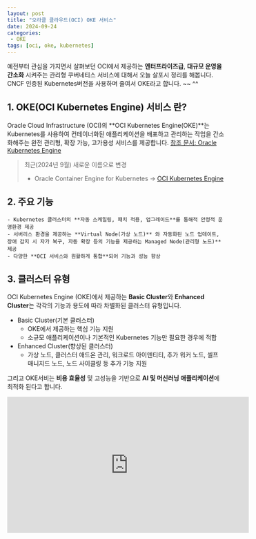 ```yaml
---
layout: post
title: "오라클 클라우드(OCI) OKE 서비스"
date: 2024-09-24
categories:
 - OKE
tags: [oci, oke, kubernetes]
---
```

예전부터 관심을 가지면서 살펴보던 OCI에서 제공하는 **엔터프라이즈급**, **대규모 운영을 간소화** 시켜주는 관리형 쿠버네티스 서비스에 대해서 오늘 살포시 정리를 해봅니다. CNCF 인증된 Kubernetes버전을 사용하며 줄여서 OKE라고 합니다. ~~ ^^

## 1\. OKE(OCI Kubernetes Engine) 서비스 란?
Oracle Cloud Infrastructure (OCI)의 **OCI Kubernetes Engine(OKE)**는 Kubernetes를 사용하여 컨테이너화된 애플리케이션을 배포하고 관리하는 작업을 간소화해주는 완전 관리형, 확장 가능, 고가용성 서비스를 제공합니다. [참조 문서: Oracle Kubernetes Engine](https://www.oracle.com/cloud/cloud-native/kubernetes-engine/)

> 최근(2024년 9월) 새로운 이름으로 변경
> * Oracle Container Engine for Kubernetes → [OCI Kubernetes Engine](https://docs.oracle.com/en-us/iaas/releasenotes/conteng/conteng-rename.htm,"oci-release")

## 2\. 주요 기능 
    - Kubernetes 클러스터의 **자동 스케일링, 패치 적용, 업그레이드**를 통해적 안정적 운영환경 제공
    - 서버리스 환경을 제공하는 **Virtual Node(가상 노드)** 와 자동화된 노드 업데이트, 장애 감지 시 자가 복구, 자동 확장 등의 기능을 제공하는 Managed Node(관리형 노드)** 제공
    - 다양한 **OCI 서비스와 원활하게 통합**되어 기능과 성능 향상

## 3\. 클러스터 유형
OCI Kubernetes Engine (OKE)에서 제공하는 **Basic Cluster**와 **Enhanced Cluster**는 각각의 기능과 용도에 따라 차별화된 클러스터 유형입니다.
   - Basic Cluster(기본 클러스터)
     - OKE에서 제공하는 핵심 기능 지원
     - 소규모 애플리케이션이나 기본적인 Kubernetes 기능만 필요한 경우에 적합
   - Enhanced Cluster(향상된 클러스터)
     - 가상 노드, 클러스터 애드온 관리, 워크로드 아이덴티티, 추가 워커 노드, 셀프 매니지드 노드, 노드 사이클링 등 추가 기능 지원

 그리고 OKE서비는 **비용 효율성** 및 고성능을 기반으로 **AI 및 머신러닝 애플리케이션**에 최적화 된다고 합니다.
 
<iframe width="560" height="315" src="https://www.youtube.com/embed/yEHlt75KmA8" frameborder="0" allowfullscreen></iframe>
